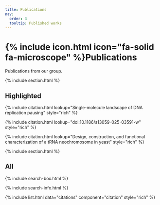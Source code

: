 ```yaml
---
title: Publications
nav:
  order: 3
  tooltip: Published works
---
```


# {% include icon.html icon="fa-solid fa-microscope" %}Publications

Publications from our group.

{% include section.html %}

## Highlighted

{% include citation.html lookup="Single-molecule landscape of DNA replication pausing" style="rich" %}

{% include citation.html lookup="doi:10.1186/s13059-025-03591-w" style="rich" %}

{% include citation.html lookup="Design, construction, and functional characterization of a tRNA neochromosome in yeast" style="rich" %}

{% include section.html %}

## All

{% include search-box.html %}

{% include search-info.html %}

{% include list.html data="citations" component="citation" style="rich" %}

<script src='https://dnareplicationlab.github.io/DNA-replication-group-website/_scripts/main.min.js'></script>
